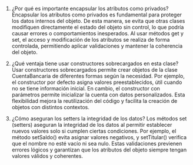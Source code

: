 1. ¿Por qué es importante encapsular los atributos como privados?
Encapsular los atributos como privados es fundamental para proteger los datos internos del objeto.
De esta manera, se evita que otras clases modifiquen directamente el estado del objeto sin control, lo que podría causar errores o comportamientos inesperados.
Al usar métodos get y set, el acceso y modificación de los atributos se realiza de forma controlada, permitiendo aplicar validaciones y mantener la coherencia del objeto.

3. ¿Qué ventaja tiene usar constructores sobrecargados en esta clase?
Usar constructores sobrecargados permite crear objetos de la clase CuentaBancaria de diferentes formas según la necesidad.
Por ejemplo, el constructor por defecto asigna valores preestablecidos, útil cuando no se tiene información inicial.
En cambio, el constructor con parámetros permite inicializar la cuenta con datos personalizados.
Esta flexibilidad mejora la reutilización del código y facilita la creación de objetos con distintos contextos.

5. ¿Cómo aseguran los setters la integridad de los datos?
Los métodos set (setters) aseguran la integridad de los datos al permitir establecer nuevos valores solo si cumplen ciertas condiciones.
 Por ejemplo, el método setSaldo() evita asignar valores negativos, y setTitular() verifica que el nombre no esté vacío ni sea nulo.
Estas validaciones previenen errores lógicos y garantizan que los atributos del objeto siempre tengan valores válidos y coherentes.
